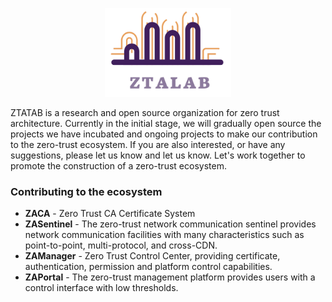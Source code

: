 <!--
 * @Author: gitsrc
 * @Date: 2022-04-14 17:59:19
 * @LastEditors: gitsrc
 * @LastEditTime: 2022-04-14 18:24:27
 * @FilePath: /ztalab_github/profile/README.md
-->


<p align="center">
<img 
    src="https://raw.githubusercontent.com/ztalab/.github/main/imgs/logo.png" 
    width="40%" border="0" alt="IceFireDB">
</p>

ZTATAB is a research and open source organization for zero trust architecture. Currently in the initial stage, we will gradually open source the projects we have incubated and ongoing projects to make our contribution to the zero-trust ecosystem. If you are also interested, or have any suggestions, please let us know and let us know. Let's work together to promote the construction of a zero-trust ecosystem.

### Contributing to the ecosystem

- **ZACA** - Zero Trust CA Certificate System
- **ZASentinel** - The zero-trust network communication sentinel provides network communication facilities with many characteristics such as point-to-point, multi-protocol, and cross-CDN.
- **ZAManager** - Zero Trust Control Center, providing certificate, authentication, permission and platform control capabilities.
- **ZAPortal** - The zero-trust management platform provides users with a control interface with low thresholds.




